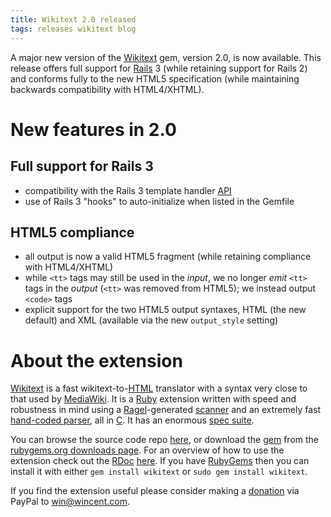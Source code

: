 ```yaml
---
title: Wikitext 2.0 released
tags: releases wikitext blog
---
```


A major new version of the [Wikitext](/wiki/Wikitext) gem, version 2.0, is now available. This release offers full support for [Rails](/wiki/Rails) 3 (while retaining support for Rails 2) and conforms fully to the new HTML5 specification (while maintaining backwards compatibility with HTML4/XHTML).

# New features in 2.0

## Full support for Rails 3

-   compatibility with the Rails 3 template handler [API](/wiki/API)
-   use of Rails 3 "hooks" to auto-initialize when listed in the Gemfile

## HTML5 compliance

-   all output is now a valid HTML5 fragment (while retaining compliance with HTML4/XHTML)
-   while `<tt>` tags may still be used in the _input_, we no longer _emit_ `<tt>` tags in the _output_ (`<tt>` was removed from HTML5); we instead output `<code>` tags
-   explicit support for the two HTML5 output syntaxes, HTML (the new default) and XML (available via the new `output_style` setting)

# About the extension

[Wikitext](/wiki/Wikitext) is a fast wikitext-to-[HTML](/wiki/HTML) translator with a syntax very close to that used by [MediaWiki](/wiki/MediaWiki). It is a [Ruby](/wiki/Ruby) extension written with speed and robustness in mind using a [Ragel](/wiki/Ragel)-generated [scanner](http://git.wincent.com/wikitext.git/blob/HEAD:/ext/wikitext_ragel.rl) and an extremely fast [hand-coded parser](http://git.wincent.com/wikitext.git/blob/HEAD:/ext/parser.c), all in [C](/wiki/C). It has an enormous [spec suite](http://git.wincent.com/wikitext.git/tree/HEAD:/spec).

You can browse the source code repo [here](http://git.wincent.com/wikitext.git), or download the [gem](/wiki/gem) from the [rubygems.org downloads page](http://rubygems.org/gems/wikitext). For an overview of how to use the extension check out the [RDoc](/wiki/RDoc) [here](http://wikitext.rubyforge.org/). If you have [RubyGems](/wiki/RubyGems) then you can install it with either `gem install wikitext` or `sudo gem install wikitext`.

If you find the extension useful please consider making a [donation](https://www.paypal.com/cgi-bin/webscr?cmd=_xclick&business=win@wincent.com&item_name=Wikitext+donation&no_note=1&currency_code=EUR&lc=GB) via PayPal to <win@wincent.com>.
